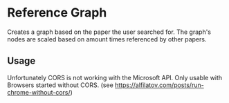 # Reference Graph 
Creates a graph based on the paper the user searched for.
The graph's nodes are scaled based on amount times referenced by other papers.

## Usage
Unfortunately CORS is not working with the Microsoft API.
Only usable with Browsers started without CORS. (see https://alfilatov.com/posts/run-chrome-without-cors/) 
